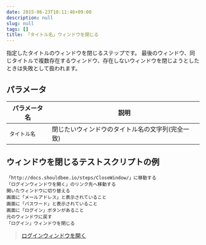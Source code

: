 ```yaml
---
date: 2015-06-23T18:11:46+09:00
description: null
slug: null
tags: []
title: 「タイトル名」ウィンドウを閉じる
---
```


指定したタイトルのウィンドウを閉じるステップです。
最後のウィンドウ、同じタイトルで複数存在するウィンドウ、存在しないウィンドウを閉じようとしたときは失敗として扱われます。

## パラメータ

パラメータ名 | 説明
------|---------
`タイトル名` | 閉じたいウィンドウのタイトル名の文字列(完全一致)

## ウィンドウを閉じるテストスクリプトの例

```
「http://docs.shouldbee.io/steps/CloseWindow/」に移動する
「ログインウィンドウを開く」のリンク先へ移動する
開いたウィンドウに切り替える
画面に「メールアドレス」と表示されていること
画面に「パスワード」と表示されていること
画面に「ログイン」ボタンがあること
元のウィンドウに戻す
「ログイン」ウィンドウを閉じる
```

<blockquote>
<a href="javascript:void(0);" onclick="window.open('/steps/SwitchWindow/test.html', 'window title', 'width=400, height=300, menubar=no, toolbar=no, scrollbars=yes');">ログインウィンドウを開く</a>
</blockquote>

